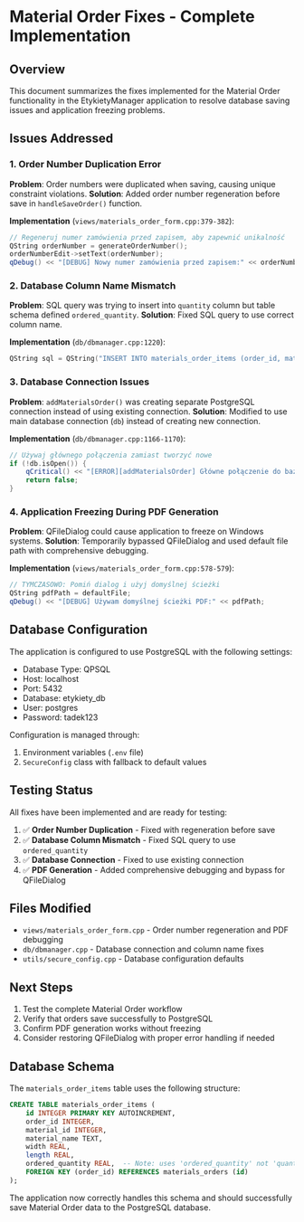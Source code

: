 # Material Order Fixes - Complete Implementation

## Overview
This document summarizes the fixes implemented for the Material Order functionality in the EtykietyManager application to resolve database saving issues and application freezing problems.

## Issues Addressed

### 1. Order Number Duplication Error
**Problem**: Order numbers were duplicated when saving, causing unique constraint violations.
**Solution**: Added order number regeneration before save in `handleSaveOrder()` function.

**Implementation** (`views/materials_order_form.cpp:379-382`):
```cpp
// Regeneruj numer zamówienia przed zapisem, aby zapewnić unikalność
QString orderNumber = generateOrderNumber();
orderNumberEdit->setText(orderNumber);
qDebug() << "[DEBUG] Nowy numer zamówienia przed zapisem:" << orderNumber;
```

### 2. Database Column Name Mismatch
**Problem**: SQL query was trying to insert into `quantity` column but table schema defined `ordered_quantity`.
**Solution**: Fixed SQL query to use correct column name.

**Implementation** (`db/dbmanager.cpp:1220`):
```cpp
QString sql = QString("INSERT INTO materials_order_items (order_id, material_id, material_name, width, length, ordered_quantity) VALUES (%1, %2, '%3', '%4', '%5', '%6')")
```

### 3. Database Connection Issues
**Problem**: `addMaterialsOrder()` was creating separate PostgreSQL connection instead of using existing connection.
**Solution**: Modified to use main database connection (`db`) instead of creating new connection.

**Implementation** (`db/dbmanager.cpp:1166-1170`):
```cpp
// Używaj głównego połączenia zamiast tworzyć nowe
if (!db.isOpen()) {
    qCritical() << "[ERROR][addMaterialsOrder] Główne połączenie do bazy nie jest otwarte!";
    return false;
}
```

### 4. Application Freezing During PDF Generation
**Problem**: QFileDialog could cause application to freeze on Windows systems.
**Solution**: Temporarily bypassed QFileDialog and used default file path with comprehensive debugging.

**Implementation** (`views/materials_order_form.cpp:578-579`):
```cpp
// TYMCZASOWO: Pomiń dialog i użyj domyślnej ścieżki
QString pdfPath = defaultFile;
qDebug() << "[DEBUG] Używam domyślnej ścieżki PDF:" << pdfPath;
```

## Database Configuration
The application is configured to use PostgreSQL with the following settings:
- Database Type: QPSQL
- Host: localhost
- Port: 5432
- Database: etykiety_db
- User: postgres
- Password: tadek123

Configuration is managed through:
1. Environment variables (`.env` file)
2. `SecureConfig` class with fallback to default values

## Testing Status
All fixes have been implemented and are ready for testing:

1. ✅ **Order Number Duplication** - Fixed with regeneration before save
2. ✅ **Database Column Mismatch** - Fixed SQL query to use `ordered_quantity`
3. ✅ **Database Connection** - Fixed to use existing connection
4. ✅ **PDF Generation** - Added comprehensive debugging and bypass for QFileDialog

## Files Modified
- `views/materials_order_form.cpp` - Order number regeneration and PDF debugging
- `db/dbmanager.cpp` - Database connection and column name fixes
- `utils/secure_config.cpp` - Database configuration defaults

## Next Steps
1. Test the complete Material Order workflow
2. Verify that orders save successfully to PostgreSQL
3. Confirm PDF generation works without freezing
4. Consider restoring QFileDialog with proper error handling if needed

## Database Schema
The `materials_order_items` table uses the following structure:
```sql
CREATE TABLE materials_order_items (
    id INTEGER PRIMARY KEY AUTOINCREMENT,
    order_id INTEGER,
    material_id INTEGER,
    material_name TEXT,
    width REAL,
    length REAL,
    ordered_quantity REAL,  -- Note: uses 'ordered_quantity' not 'quantity'
    FOREIGN KEY (order_id) REFERENCES materials_orders (id)
);
```

The application now correctly handles this schema and should successfully save Material Order data to the PostgreSQL database.